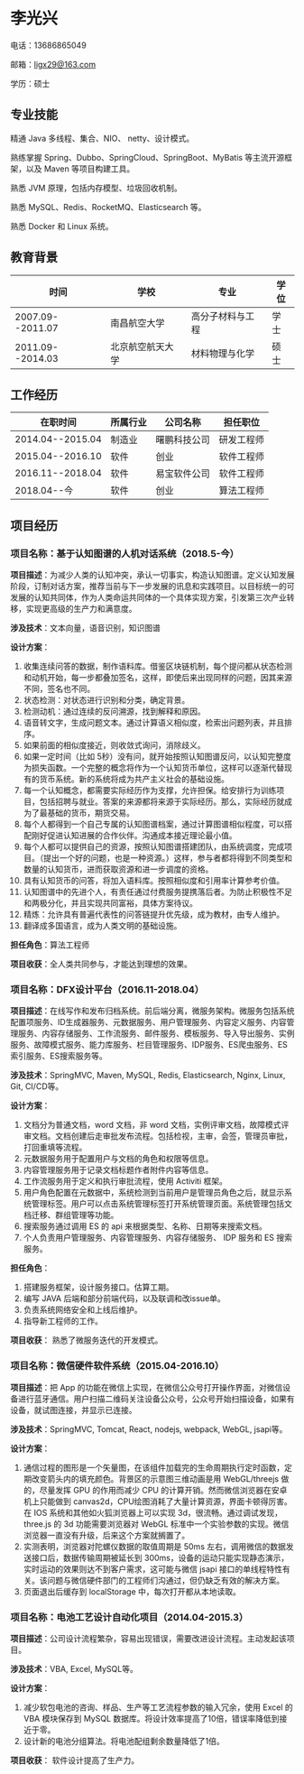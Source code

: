 # 李光兴

电话：13686865049

邮箱：ligx29@163.com

学历：硕士

## 专业技能

精通 Java 多线程、集合、NIO、 netty、设计模式。

熟练掌握 Spring、Dubbo、SpringCloud、SpringBoot、MyBatis 等主流开源框架，以及 Maven 等项目构建工具。

熟悉 JVM 原理，包括内存模型、垃圾回收机制。

熟悉 MySQL、Redis、RocketMQ、Elasticsearch 等。

熟悉 Docker 和 Linux 系统。

## 教育背景

| 时间             | 学校             | 专业             | 学位 |
| ---------------- | ---------------- | ---------------- | ---- |
| 2007.09--2011.07 | 南昌航空大学     | 高分子材料与工程 | 学士 |
| 2011.09--2014.03 | 北京航空航天大学 | 材料物理与化学   | 硕士 |

## 工作经历

| 在职时间         | 所属行业 | 公司名称     | 担任职位   |
| ---------------- | -------- | ------------ | ---------- |
| 2014.04--2015.04 | 制造业   | 曙鹏科技公司 | 研发工程师 |
| 2015.04--2016.10 | 软件     | 创业         | 软件工程师 |
| 2016.11--2018.04 | 软件     | 易宝软件公司 | 软件工程师 |
| 2018.04--今      | 软件     | 创业         | 算法工程师 |

## 项目经历

### 项目名称：基于认知图谱的人机对话系统（2018.5-今）

 **项目描述**：为减少人类的认知冲突，承认一切事实，构造认知图谱。定义认知发展阶段，订制对话方案，推荐当前与下一步发展的讯息和实践项目。以目标统一的可发展的认知共同体，作为人类命运共同体的一个具体实现方案，引发第三次产业转移，实现更高级的生产力和满意度。

 **涉及技术**：文本向量，语音识别，知识图谱

 **设计方案**：

1. 收集连续问答的数据，制作语料库。借鉴区块链机制，每个提问都从状态检测和动机开始，每一步都叠加签名，这样，即使后来出现同样的问题，因其来源不同，签名也不同。
2. 状态检测：对状态进行识别和分类，确定背景。
3. 检测动机：通过连续的反问溯源，找到解释和原因。
4. 语音转文字，生成问题文本。通过计算语义相似度，检索出问题列表，并且排序。
5. 如果前面的相似度接近，则收敛式询问，消除歧义。
6. 如果一定时间（比如 5秒）没有问，就开始按照认知图谱反问，以认知完整度为损失函数。一个完整的概念将作为一个认知货币单位，这样可以逐渐代替现有的货币系统。新的系统将成为共产主义社会的基础设施。
7. 每一个认知概念，都需要实际经历作为支撑，允许担保。给安排行为训练项目，包括招聘与就业。答案的来源都将来源于实际经历。那么，实际经历就成为了最基础的货币，期货交易。
8. 每个人都得到一个自己专属的认知图谱档案，通过计算图谱相似程度，可以搭配刚好促进认知进展的合作伙伴。沟通成本接近理论最小值。
9. 每个人都可以提供自己的资源，按照认知图谱搭建团队，由系统调度，完成项目。（提出一个好的问题，也是一种资源。）这样，参与者都将得到不同类型和数量的认知货币，进而获取资源和进一步调度的资格。
10. 具有认知货币的问答，将加入语料库。按照相似度和引用率计算参考价值。
11. 认知图谱中的先进个人，有责任通过付费服务提携落后者。为防止积极性不足和两极分化，并且实现共同富裕，具体方案待议。
12. 精炼：允许具有普遍代表性的问答链提升优先级，成为教材，由专人维护。
13. 翻译成多国语言，成为人类文明的基础设施。

 **担任角色**：算法工程师

 **项目收获**：全人类共同参与，才能达到理想的效果。

### 项目名称：DFX设计平台（2016.11-2018.04）

 **项目描述**：在线写作和发布归档系统。前后端分离，微服务架构。微服务包括系统配置项服务、ID生成器服务、元数据服务、用户管理服务、内容定义服务、内容管理服务、内容存储服务、工作流服务、邮件服务、模板服务、导入导出服务、实例服务、故障模式服务、能力库服务、栏目管理服务、IDP服务、ES爬虫服务、ES索引服务、ES搜索服务等。

 **涉及技术**：SpringMVC, Maven, MySQL, Redis, Elasticsearch, Nginx, Linux, Git, CI/CD等。

 **设计方案**：

1. 文档分为普通文档，word 文档，非 word 文档，实例评审文档，故障模式评审文档。文档创建后走审批发布流程。包括检视，主审，会签，管理员审批，打回重填等流程。
2. 元数据服务用于配置用户与文档的角色和权限等信息。
3. 内容管理服务用于记录文档标题作者附件内容等信息。
4. 工作流服务用于定义和执行审批流程，使用 Activiti 框架。
5. 用户角色配置在元数据中，系统检测到当前用户是管理员角色之后，就显示系统管理标签。用户可以点击系统管理标签打开系统管理页面。系统管理包括文档迁移、群组管理等功能。
6. 搜索服务通过调用 ES 的 api 来根据类型、名称、日期等来搜索文档。
7. 个人负责用户管理服务、内容管理服务、内容存储服务、 IDP 服务和 ES 搜索服务。

 **担任角色**：

1. 搭建服务框架，设计服务接口。估算工期。
2. 编写 JAVA 后端和部分前端代码，以及联调和改issue单。
3. 负责系统网络安全和上线后维护。
5. 指导新工程师的工作。

 **项目收获**：
熟悉了微服务迭代的开发模式。

### 项目名称：微信硬件软件系统（2015.04-2016.10）

 **项目描述**：把 App 的功能在微信上实现，在微信公众号打开操作界面，对微信设备进行蓝牙通信。用户扫描二维码关注设备公众号，公众号开始扫描设备，如果有设备，就试图连接，并显示已连接。

 **涉及技术**：SpringMVC, Tomcat, React, nodejs, webpack, WebGL, jsapi等。

 **设计方案**：

1. 通信过程的图形是一个矢量图，在该组件加载完的生命周期执行定时函数，定期改变箭头内的填充颜色。背景区的示意图三维动画是用 WebGL/threejs 做的，尽量发挥 GPU 的作用而减少 CPU 的计算开销。然而微信浏览器在安卓机上只能做到 canvas2d，CPU绘图消耗了大量计算资源，界面卡顿得厉害。在 IOS 系统和其他如火狐浏览器上可以实现 3d，很流畅。通过调试发现，three.js 的 3d 功能需要浏览器对 WebGL 标准中一个实验参数的实现。微信浏览器一直没有升级，后来这个方案就搁置了。
2. 实测表明，浏览器对陀螺仪数据的取值周期是 50ms 左右，调用微信的数据发送接口后，数据传输周期被延长到 300ms，设备的运动只能实现静态演示，实时运动的效果则达不到客户需求，这可能与微信 jsapi 接口的单线程特性有关。该问题与微信硬件部门的工程师们沟通过，但仍缺乏有效的解决方案。
3. 页面退出后缓存到 localStorage 中，每次打开都从本地读取。

### 项目名称：电池工艺设计自动化项目（2014.04-2015.3）

 **项目描述**：公司设计流程繁杂，容易出现错误，需要改进设计流程。主动发起该项目。

 **涉及技术**：VBA, Excel, MySQL等。

 **设计方案**：

1. 减少软包电池的咨询、样品、生产等工艺流程参数的输入冗余，使用 Excel 的 VBA 模块保存到 MySQL 数据库。将设计效率提高了10倍，错误率降低到接近于零。
2. 设计新的电池分组算法。将电池配组剩余数量降低了1倍。

 **项目收获**：
软件设计提高了生产力。